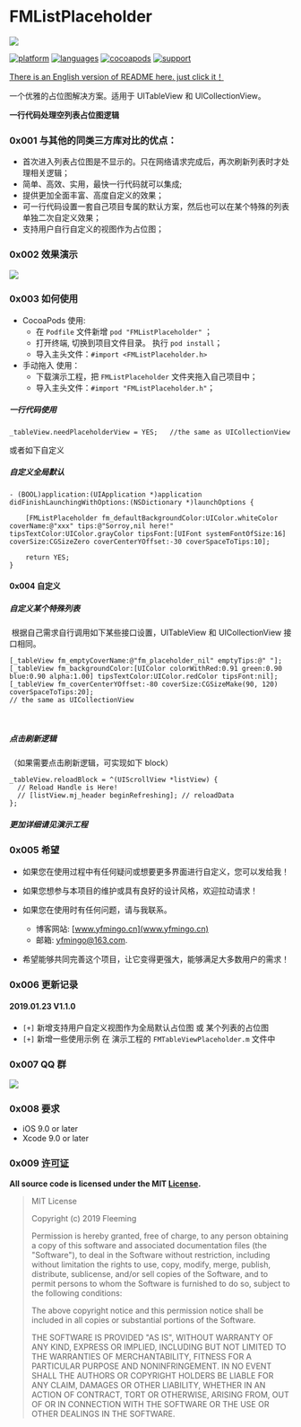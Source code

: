 # FMListPlaceholder
![](https://ws1.sinaimg.cn/large/006tNc79gy1fz8ipkdw88j30va0b4q48.jpg)

[![platform](https://img.shields.io/badge/platform-iOS-blue.svg?style=plastic)](#)
[![languages](https://img.shields.io/badge/language-objective--c-blue.svg)](#) 
[![cocoapods](https://img.shields.io/badge/cocoapods-supported-4BC51D.svg?style=plastic)](https://cocoapods.org/pods/FMListPlaceholder)
[![support](https://img.shields.io/badge/support-iOS9%2B-orange.svg)](#) 

[There is an English version of README here. just click it！](https://github.com/yfming93/FMListPlaceholder/blob/master/README.md)


一个优雅的占位图解决方案。适用于 UITableView 和 UICollectionView。

**一行代码处理空列表占位图逻辑**

### 0x001 与其他的同类三方库对比的优点：

- 首次进入列表占位图是不显示的。只在网络请求完成后，再次刷新列表时才处理相关逻辑；
- 简单、高效、实用，最快一行代码就可以集成;
- 提供更加全面丰富、高度自定义的效果；
- 可一行代码设置一套自己项目专属的默认方案，然后也可以在某个特殊的列表单独二次自定义效果；
- 支持用户自行自定义的视图作为占位图；

### 0x002 效果演示
![](https://ws1.sinaimg.cn/large/006tNc79gy1fz8jghf5d0g30hj0dsx6p.gif)


### 0x003 如何使用
- CocoaPods 使用:
    - 在  `Podfile`  文件新增 `pod "FMListPlaceholder"` ；
    - 打开终端, 切换到项目文件目录。 执行 `pod install`；
    - 导入主头文件：`#import <FMListPlaceholder.h>`
- 手动拖入 使用：
    - 下载演示工程，把 `FMListPlaceholder` 文件夹拖入自己项目中；
    - 导入主头文件：`#import "FMListPlaceholder.h"`；


##### 一行代码使用 
    _tableView.needPlaceholderView = YES;   //the same as UICollectionView
    

或者如下自定义
##### 自定义全局默认

``` objc
- (BOOL)application:(UIApplication *)application didFinishLaunchingWithOptions:(NSDictionary *)launchOptions {
    
    [FMListPlaceholder fm_defaultBackgroundColor:UIColor.whiteColor coverName:@"xxx" tips:@"Sorroy,nil here!" tipsTextColor:UIColor.grayColor tipsFont:[UIFont systemFontOfSize:16] coverSize:CGSizeZero coverCenterYOffset:-30 coverSpaceToTips:10];

    return YES;
}
```
#### 0x004 自定义
##### 自定义某个特殊列表 
 根据自己需求自行调用如下某些接口设置，UITableView 和 UICollectionView 接口相同。

``` objc
[_tableView fm_emptyCoverName:@"fm_placeholder_nil" emptyTips:@" "];
[_tableView fm_backgroundColor:[UIColor colorWithRed:0.91 green:0.90 blue:0.90 alpha:1.00] tipsTextColor:UIColor.redColor tipsFont:nil];
[_tableView fm_coverCenterYOffset:-80 coverSize:CGSizeMake(90, 120) coverSpaceToTips:20];
// the same as UICollectionView
```
<br/>

##### 点击刷新逻辑
（如果需要点击刷新逻辑，可实现如下 block）

``` objc
_tableView.reloadBlock = ^(UIScrollView *listView) {
  // Reload Handle is Here!
  // [listView.mj_header beginRefreshing]; // reloadData
};
```
##### 更加详细请见演示工程


### 0x005 希望
- 如果您在使用过程中有任何疑问或想要更多界面进行自定义，您可以发给我！

- 如果您想参与本项目的维护或具有良好的设计风格，欢迎拉动请求！
- 如果您在使用时有任何问题，请与我联系。 
    - 博客网站: [www.yfmingo.cn](www.yfmingo.cn)  
    - 邮箱: yfmingo@163.com.
- 希望能够共同完善这个项目，让它变得更强大，能够满足大多数用户的需求！

### 0x006 更新记录
#### 2019.01.23 V1.1.0

- `[+]` 新增支持用户自定义视图作为全局默认占位图 或 某个列表的占位图
- `[+]` 新增一些使用示例 在 演示工程的 `FMTableViewPlaceholder.m` 文件中

### 0x007 QQ 群
![](https://ws3.sinaimg.cn/small/006tNc79gy1fz8aavckscj30f10kl0us.jpg)

### 0x008 要求
- iOS 9.0 or later
- Xcode 9.0 or later

### 0x009 [许可证](https://github.com/yfming93/FMListPlaceholder/blob/master/LICENSE)
**All source code is licensed under the MIT [License](https://github.com/yfming93/FMListPlaceholder/blob/master/LICENSE).**


> MIT License
> 
> Copyright (c) 2019 Fleeming
> 
> Permission is hereby granted, free of charge, to any person obtaining a copy
> of this software and associated documentation files (the "Software"), to deal
> in the Software without restriction, including without limitation the rights
> to use, copy, modify, merge, publish, distribute, sublicense, and/or sell
> copies of the Software, and to permit persons to whom the Software is
> furnished to do so, subject to the following conditions:
> 
> The above copyright notice and this permission notice shall be included in all
> copies or substantial portions of the Software.
> 
> THE SOFTWARE IS PROVIDED "AS IS", WITHOUT WARRANTY OF ANY KIND, EXPRESS OR
> IMPLIED, INCLUDING BUT NOT LIMITED TO THE WARRANTIES OF MERCHANTABILITY,
> FITNESS FOR A PARTICULAR PURPOSE AND NONINFRINGEMENT. IN NO EVENT SHALL THE
> AUTHORS OR COPYRIGHT HOLDERS BE LIABLE FOR ANY CLAIM, DAMAGES OR OTHER
> LIABILITY, WHETHER IN AN ACTION OF CONTRACT, TORT OR OTHERWISE, ARISING FROM,
> OUT OF OR IN CONNECTION WITH THE SOFTWARE OR THE USE OR OTHER DEALINGS IN THE
> SOFTWARE.


